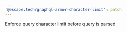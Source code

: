 ```yaml
---
'@escape.tech/graphql-armor-character-limit': patch
---
```


Enforce query character limit before query is parsed
